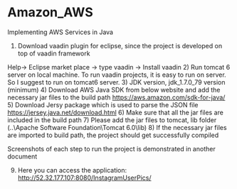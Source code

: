 # Amazon_AWS
Implementing AWS Services in Java


1)	Download vaadin plugin for eclipse, since the project is developed on top of vaadin framework

Help-> Eclipse market place -> type vaadin -> Install vaadin
2)	Run tomcat 6 server on local machine. To run vaadin projects, it is easy to run on server. So I suggest to run on tomcat6 server.
3)	JDK version, jdk_1.7.0_79 version (minimum)
4)	Download AWS Java SDK from below website and add the necessary jar files to the build path
https://aws.amazon.com/sdk-for-java/
5)	Download Jersy package which is used to parse the JSON file
https://jersey.java.net/download.html
6)	Make sure that all the jar files are included in the build path
7)	Please add the jar files to tomcat, lib folder (..\Apache Software Foundation\Tomcat 6.0\lib) 
8)	If the necessary jar files are imported to build path, the project should get successfully compiled

Screenshots of each step to run the project is demonstrated in another document

9)	Here you can access the application: http://52.32.177.107:8080/InstagramUserPics/



